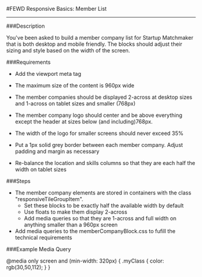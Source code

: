 #FEWD Responsive Basics: Member List

---


###Description

You've been asked to build a member company list for Startup Matchmaker that is both desktop and mobile friendly. The blocks should adjust their sizing and style based on the width of the screen.


###Requirements
* Add the viewport meta tag <meta name="viewport" content="width=device-width, initial-scale=1">
* The maximum size of the content is 960px wide
* The member companies should be displayed 2-across at desktop sizes and 1-across on tablet sizes and smaller (768px)
* The member company logo should center and be above everything except the header at sizes below (and including)768px.

* The width of the logo for smaller screens should never exceed 35%

* Put a 1px solid grey border between each member company.  Adjust padding and margin as necessary

* Re-balance the location and skills columns so that they are each half the width on tablet sizes


###Steps

* The member company elements are stored in containers with the class "responsiveTileGroupItem".
    * Set these blocks to be exactly half the available width by default
    * Use floats to make them display 2-across
    * Add media queries so that they are 1-across and full width on anything smaller than a 960px screen
* Add media queries to the memberCompanyBlock.css to fufill the technical requirements


###Example Media Query

@media only screen and (min-width: 320px) {
    .myClass {
        color: rgb(30,50,112);
    }
}